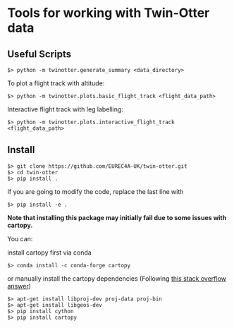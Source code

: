 # Tools for working with Twin-Otter data

## Useful Scripts

    $> python -m twinotter.generate_summary <data_directory>

To plot a flight track with altitude:

    $> python -m twinotter.plots.basic_flight_track <flight_data_path>

Interactive flight track with leg labelling:

    $> python -m twinotter.plots.interactive_flight_track <flight_data_path>

## Install

    $> git clone https://github.com/EUREC4A-UK/twin-otter.git
    $> cd twin-otter
    $> pip install .

If you are going to modify the code, replace the last line with

    $> pip install -e .


**Note that installing this package may initially fail due to some issues with cartopy.**

You can:

install cartopy first via conda

    $> conda install -c conda-forge cartopy

or manually install the cartopy dependencies (Following [this stack overflow answer](https://stackoverflow.com/a/56956172))

    $> apt-get install libproj-dev proj-data proj-bin
    $> apt-get install libgeos-dev
    $> pip install cython
    $> pip install cartopy



